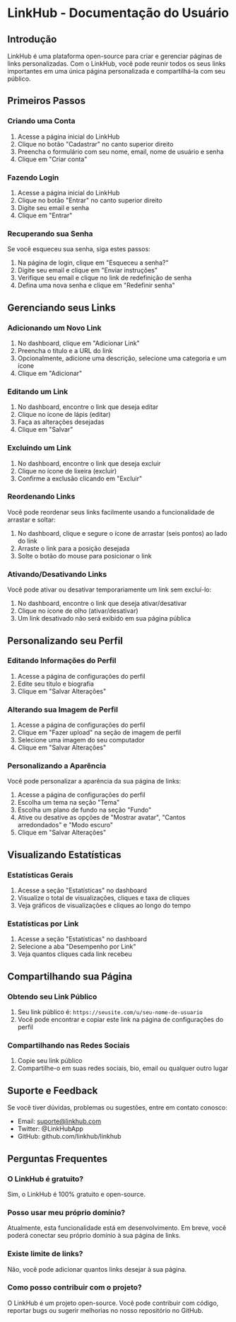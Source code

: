 # LinkHub - Documentação do Usuário

## Introdução

LinkHub é uma plataforma open-source para criar e gerenciar páginas de links personalizadas. Com o LinkHub, você pode reunir todos os seus links importantes em uma única página personalizada e compartilhá-la com seu público.

## Primeiros Passos

### Criando uma Conta

1. Acesse a página inicial do LinkHub
2. Clique no botão "Cadastrar" no canto superior direito
3. Preencha o formulário com seu nome, email, nome de usuário e senha
4. Clique em "Criar conta"

### Fazendo Login

1. Acesse a página inicial do LinkHub
2. Clique no botão "Entrar" no canto superior direito
3. Digite seu email e senha
4. Clique em "Entrar"

### Recuperando sua Senha

Se você esqueceu sua senha, siga estes passos:

1. Na página de login, clique em "Esqueceu a senha?"
2. Digite seu email e clique em "Enviar instruções"
3. Verifique seu email e clique no link de redefinição de senha
4. Defina uma nova senha e clique em "Redefinir senha"

## Gerenciando seus Links

### Adicionando um Novo Link

1. No dashboard, clique em "Adicionar Link"
2. Preencha o título e a URL do link
3. Opcionalmente, adicione uma descrição, selecione uma categoria e um ícone
4. Clique em "Adicionar"

### Editando um Link

1. No dashboard, encontre o link que deseja editar
2. Clique no ícone de lápis (editar)
3. Faça as alterações desejadas
4. Clique em "Salvar"

### Excluindo um Link

1. No dashboard, encontre o link que deseja excluir
2. Clique no ícone de lixeira (excluir)
3. Confirme a exclusão clicando em "Excluir"

### Reordenando Links

Você pode reordenar seus links facilmente usando a funcionalidade de arrastar e soltar:

1. No dashboard, clique e segure o ícone de arrastar (seis pontos) ao lado do link
2. Arraste o link para a posição desejada
3. Solte o botão do mouse para posicionar o link

### Ativando/Desativando Links

Você pode ativar ou desativar temporariamente um link sem excluí-lo:

1. No dashboard, encontre o link que deseja ativar/desativar
2. Clique no ícone de olho (ativar/desativar)
3. Um link desativado não será exibido em sua página pública

## Personalizando seu Perfil

### Editando Informações do Perfil

1. Acesse a página de configurações do perfil
2. Edite seu título e biografia
3. Clique em "Salvar Alterações"

### Alterando sua Imagem de Perfil

1. Acesse a página de configurações do perfil
2. Clique em "Fazer upload" na seção de imagem de perfil
3. Selecione uma imagem do seu computador
4. Clique em "Salvar Alterações"

### Personalizando a Aparência

Você pode personalizar a aparência da sua página de links:

1. Acesse a página de configurações do perfil
2. Escolha um tema na seção "Tema"
3. Escolha um plano de fundo na seção "Fundo"
4. Ative ou desative as opções de "Mostrar avatar", "Cantos arredondados" e "Modo escuro"
5. Clique em "Salvar Alterações"

## Visualizando Estatísticas

### Estatísticas Gerais

1. Acesse a seção "Estatísticas" no dashboard
2. Visualize o total de visualizações, cliques e taxa de cliques
3. Veja gráficos de visualizações e cliques ao longo do tempo

### Estatísticas por Link

1. Acesse a seção "Estatísticas" no dashboard
2. Selecione a aba "Desempenho por Link"
3. Veja quantos cliques cada link recebeu

## Compartilhando sua Página

### Obtendo seu Link Público

1. Seu link público é: `https://seusite.com/u/seu-nome-de-usuario`
2. Você pode encontrar e copiar este link na página de configurações do perfil

### Compartilhando nas Redes Sociais

1. Copie seu link público
2. Compartilhe-o em suas redes sociais, bio, email ou qualquer outro lugar

## Suporte e Feedback

Se você tiver dúvidas, problemas ou sugestões, entre em contato conosco:

- Email: suporte@linkhub.com
- Twitter: @LinkHubApp
- GitHub: github.com/linkhub/linkhub

## Perguntas Frequentes

### O LinkHub é gratuito?

Sim, o LinkHub é 100% gratuito e open-source.

### Posso usar meu próprio domínio?

Atualmente, esta funcionalidade está em desenvolvimento. Em breve, você poderá conectar seu próprio domínio à sua página de links.

### Existe limite de links?

Não, você pode adicionar quantos links desejar à sua página.

### Como posso contribuir com o projeto?

O LinkHub é um projeto open-source. Você pode contribuir com código, reportar bugs ou sugerir melhorias no nosso repositório no GitHub.
